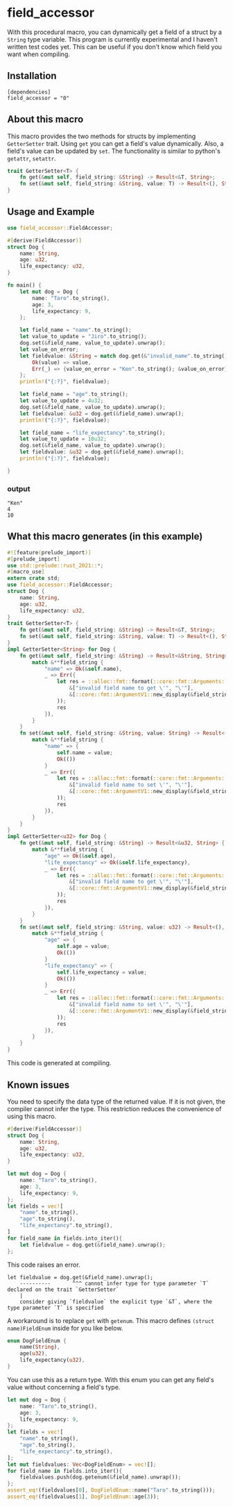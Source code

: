 # field_accessor

With this procedural macro, you can dynamically get a field of a struct by a `String` type variable.
This program is currently experimental and I haven't written test codes yet.
This can be useful if you don't know which field you want when compiling.
## Installation

```
[dependencies]
field_accessor = "0"
```

## About this macro
This macro provides the two methods for structs by implementing `GetterSetter` trait. Using `get` you can get a field's value dynamically.
Also, a field's value can be updated by `set`. The functionality is similar to python's `getattr`, `setattr`.
```rust
trait GetterSetter<T> {
    fn get(&mut self, field_string: &String) -> Result<&T, String>;
    fn set(&mut self, field_string: &String, value: T) -> Result<(), String>;
}
```

## Usage and Example
```rust
use field_accessor::FieldAccessor;

#[derive(FieldAccessor)]
struct Dog {
    name: String,
    age: u32,
    life_expectancy: u32,
}

fn main() {
    let mut dog = Dog {
        name: "Taro".to_string(),
        age: 3,
        life_expectancy: 9,
    };

    let field_name = "name".to_string();
    let value_to_update = "Jiro".to_string();
    dog.set(&field_name, value_to_update).unwrap();
    let value_on_error;
    let fieldvalue: &String = match dog.get(&"invalid_name".to_string()) {
        Ok(value) => value,
        Err(_) => {value_on_error = "Ken".to_string(); &value_on_error},
    };
    println!("{:?}", fieldvalue);

    let field_name = "age".to_string();
    let value_to_update = 4u32;
    dog.set(&field_name, value_to_update).unwrap();
    let fieldvalue: &u32 = dog.get(&field_name).unwrap();
    println!("{:?}", fieldvalue);

    let field_name = "life_expectancy".to_string();
    let value_to_update = 10u32;
    dog.set(&field_name, value_to_update).unwrap();
    let fieldvalue: &u32 = dog.get(&field_name).unwrap();
    println!("{:?}", fieldvalue);

}

```
### output
```
"Ken"
4
10
```

## What this macro generates (in this example)
```rust
#![feature(prelude_import)]
#[prelude_import]
use std::prelude::rust_2021::*;
#[macro_use]
extern crate std;
use field_accessor::FieldAccessor;
struct Dog {
    name: String,
    age: u32,
    life_expectancy: u32,
}
trait GetterSetter<T> {
    fn get(&mut self, field_string: &String) -> Result<&T, String>;
    fn set(&mut self, field_string: &String, value: T) -> Result<(), String>;
}
impl GetterSetter<String> for Dog {
    fn get(&mut self, field_string: &String) -> Result<&String, String> {
        match &**field_string {
            "name" => Ok(&self.name),
            _ => Err({
                let res = ::alloc::fmt::format(::core::fmt::Arguments::new_v1(
                    &["invalid field name to get \'", "\'"],
                    &[::core::fmt::ArgumentV1::new_display(&field_string)],
                ));
                res
            }),
        }
    }
    fn set(&mut self, field_string: &String, value: String) -> Result<(), String> {
        match &**field_string {
            "name" => {
                self.name = value;
                Ok(())
            }
            _ => Err({
                let res = ::alloc::fmt::format(::core::fmt::Arguments::new_v1(
                    &["invalid field name to set \'", "\'"],
                    &[::core::fmt::ArgumentV1::new_display(&field_string)],
                ));
                res
            }),
        }
    }
}
impl GetterSetter<u32> for Dog {
    fn get(&mut self, field_string: &String) -> Result<&u32, String> {
        match &**field_string {
            "age" => Ok(&self.age),
            "life_expectancy" => Ok(&self.life_expectancy),
            _ => Err({
                let res = ::alloc::fmt::format(::core::fmt::Arguments::new_v1(
                    &["invalid field name to get \'", "\'"],
                    &[::core::fmt::ArgumentV1::new_display(&field_string)],
                ));
                res
            }),
        }
    }
    fn set(&mut self, field_string: &String, value: u32) -> Result<(), String> {
        match &**field_string {
            "age" => {
                self.age = value;
                Ok(())
            }
            "life_expectancy" => {
                self.life_expectancy = value;
                Ok(())
            }
            _ => Err({
                let res = ::alloc::fmt::format(::core::fmt::Arguments::new_v1(
                    &["invalid field name to set \'", "\'"],
                    &[::core::fmt::ArgumentV1::new_display(&field_string)],
                ));
                res
            }),
        }
    }
}
```

This code is generated at compiling.

## Known issues

You need to specify the data type of the returned value. If it is not given,
the compiler cannot infer the type. This restriction reduces the convenience of using this macro.

```rust
#[derive(FieldAccessor)]
struct Dog {
    name: String,
    age: u32,
    life_expectancy: u32,
}

let mut dog = Dog {
    name: "Taro".to_string(),
    age: 3,
    life_expectancy: 9,
};
let fields = vec![
    "name".to_string(),
    "age".to_string(),
    "life_expectancy".to_string(),
]
for field_name in fields.into_iter(){
    let fieldvalue = dog.get(&field_name).unwrap();
};
```

This code raises an error.
```
let fieldvalue = dog.get(&field_name).unwrap();
    ----------       ^^^ cannot infer type for type parameter `T` declared on the trait `GetterSetter`
    |
    consider giving `fieldvalue` the explicit type `&T`, where the type parameter `T` is specified
```

A workaround is to replace `get` with `getenum`. This macro defines `(struct name)FieldEnum` inside for you like below.
```rust
enum DogFieldEnum {
    name(String),
    age(u32),
    life_expectancy(u32),
}
```
You can use this as a return type. With this enum you can get any field's value without concerning a field's type.
```rust
let mut dog = Dog {
    name: "Taro".to_string(),
    age: 3,
    life_expectancy: 9,
};
let fields = vec![
    "name".to_string(),
    "age".to_string(),
    "life_expectancy".to_string(),
];
let mut fieldvalues: Vec<DogFieldEnum> = vec![];
for field_name in fields.into_iter(){
    fieldvalues.push(dog.getenum(&field_name).unwrap());
};
assert_eq!(fieldvalues[0], DogFieldEnum::name("Taro".to_string()));
assert_eq!(fieldvalues[1], DogFieldEnum::age(3));
```